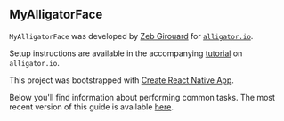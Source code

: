 ## MyAlligatorFace

`MyAlligatorFace` was developed by [Zeb Girouard](http://portfolio.zebgirouard.com/) for [`alligator.io`](https://alligator.io).

Setup instructions are available in the accompanying [tutorial](https://alligator.io/react/react-native-getting-started/react/react-native-react-navigation) on `alligator.io`.

This project was bootstrapped with [Create React Native App](https://github.com/react-community/create-react-native-app).

Below you'll find information about performing common tasks. The most recent version of this guide is available [here](https://github.com/react-community/create-react-native-app/blob/master/react-native-scripts/template/README.md).
